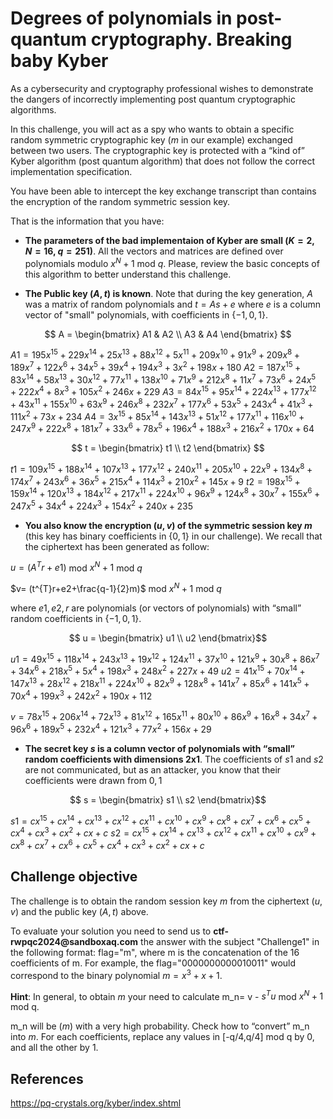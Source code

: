 # Degrees of polynomials in post-quantum cryptography. Breaking baby Kyber 

As a cybersecurity and cryptography professional wishes to demonstrate the dangers of incorrectly implementing post quantum cryptographic algorithms. 

In this challenge, you will act as a spy who wants to obtain a specific random symmetric cryptographic key ($m$ in our example) exchanged between two users. The cryptographic key is protected with a “kind of” Kyber algorithm (post quantum algorithm) that does not follow the correct implementation specification.

You have been able to intercept the key exchange transcript than contains the encryption of the random symmetric session key.

That is the information that you have:

- __The parameters of the bad implementaion of Kyber are small ($K=2$, $N=16$, $q=251$)__. All the vectors and matrices are defined over polynomials modulo $x^{N}+1$ mod $q$. Please, review the basic concepts of this algorithm to better understand this challenge.

- __The Public key $(A,t)$ is known__. Note that during the key generation, $A$ was a matrix of random polynomials and $t=As+e$ where $e$ is a column vector of "small" polynomials, with coefficients in $\{-1,0,1\}$.

$$ A = \begin{bmatrix} 
A1 & A2 \\ 
A3 & A4 \end{bmatrix} $$

$A1 = 195x^{15}+229x^{14}+25x^{13}+88x^{12}+5x^{11}+209x^{10}+91x^{9}+209x^{8}+189x^{7}+122x^{6}+34x^{5}+39x^{4}+194x^{3}+3x^{2}+198x+180$
$A2 = 187x^{15}+83x^{14}+58x^{13}+30x^{12}+77x^{11}+138x^{10}+71x^{9}+212x^{8}+11x^{7}+73x^{6}+24x^{5}+222x^{4}+8x^{3}+105x^{2}+246x+229$
$A3 = 84x^{15}+95x^{14}+224x^{13}+177x^{12}+43x^{11}+155x^{10}+63x^{9}+246x^{8}+232x^{7}+177x^{6}+53x^{5}+243x^{4}+41x^{3}+111x^{2}+73x+234$
$A4 = 3x^{15}+85x^{14}+143x^{13}+51x^{12}+177x^{11}+116x^{10}+247x^{9}+222x^{8}+181x^{7}+33x^{6}+78x^{5}+196x^{4}+188x^{3}+216x^{2}+170x+64$

$$ t = \begin{bmatrix} 
t1 \\ 
t2 \end{bmatrix} $$

$t1=109x^{15}+188x^{14}+107x^{13}+177x^{12}+240x^{11}+205x^{10}+22x^{9}+134x^{8}+174x^{7}+243x^{6}+36x^{5}+215x^{4}+114x^{3}+210x^{2}+145x+9$
$t2=198x^{15}+159x^{14}+120x^{13}+184x^{12}+217x^{11}+224x^{10}+96x^{9}+124x^{8}+30x^{7}+155x^{6}+247x^{5}+34x^{4}+224x^{3}+154x^{2}+240x+235$


-  __You also know the encryption $(u,v)$ of the symmetric session key $m$__ (this key has binary coefficients in $\{0,1\}$ in our challenge). We recall that the ciphertext has been generated as follow: 

$u=(A^{T}r+e1)$ mod $x^{N}+1$ mod $q$

$v= (t^{T}r+e2+\frac{q-1}{2}m)$ mod $x^{N}+1$ mod $q$

  where $e1, e2, r$ are polynomials (or vectors of polynomials) with “small” random coefficients in $\{-1,0,1\}$.

$$ u = \begin{bmatrix} 
u1 \\ 
u2 \end{bmatrix}$$

$u1=49x^{15}+118x^{14}+243x^{13}+19x^{12}+124x^{11}+37x^{10}+121x^{9}+30x^{8}+86x^{7}+34x^{6}+218x^{5}+5x^{4}+198x^{3}+248x^{2}+227x+49$
$u2=41x^{15}+70x^{14}+147x^{13}+28x^{12}+218x^{11}+224x^{10}+82x^{9}+128x^{8}+141x^{7}+85x^{6}+141x^{5}+70x^{4}+199x^{3}+242x^{2}+190x+112$

$v=78x^{15} +206 x^{14} +72 x^{13} +81 x^{12} +165 x^{11} +80 x^{10} +86 x^{9} +16 x^{8} +34 x^{7} +96 x^{6} +189 x^{5} +232 x^{4} +121 x^{3} +77 x^{2} +156 x +29$


- __The secret key $s$ is a column vector of polynomials with “small” random coefficients with dimensions 2x1__. The coefficients of  $s1$ and $s2$  are not communicated, but as an attacker, you know that their coefficients were drawn from ${0,1}$
  
$$ s = \begin{bmatrix} 
s1 \\ 
s2 \end{bmatrix}$$

$s1=cx^{15}+cx^{14}+cx^{13}+cx^{12}+cx^{11}+cx^{10}+cx^{9}+cx^{8}+cx^{7}+cx^{6}+cx^{5}+cx^{4}+cx^{3}+cx^{2}+cx+c$
$s2=cx^{15}+cx^{14}+cx^{13}+cx^{12}+cx^{11}+cx^{10}+cx^{9}+cx^{8}+cx^{7}+cx^{6}+cx^{5}+cx^{4}+cx^{3}+cx^{2}+cx+c$

## Challenge objective

The challenge is to obtain the random session key $m$ from the ciphertext $(u,v)$ and the public key $(A,t)$ above. 

To evaluate your solution you need to send us to __ctf-rwpqc2024@sandboxaq.com__ the answer with the subject "Challenge1" in the following format: flag="m", where m is the concatenation of the 16 coefficients of m. For example, the flag="0000000000010011" would correspond to the binary polynomial $m=x^3+x+1$. 

__Hint__: In general, to obtain $m$ your need to calculate m_n= v - $s^{T}u$ mod $x^{N}+1$ mod q. 

m_n will be ($m$) with a very high probability. Check how to “convert” m_n into $m$. For each coefficients, replace any values in [-q/4,q/4] mod q by 0, and all the other by 1.

## References
https://pq-crystals.org/kyber/index.shtml






